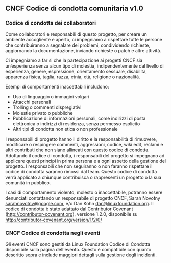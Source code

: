 CNCF Codice di condotta comunitaria v1.0
----------------------------------------

### Codice di condotta dei collaboratori 

Come collaboratori e responsabili di questo progetto, per creare un ambiente accogliente e aperto, ci impegniamo a rispettare tutte le persone che contribuiranno a segnalare dei problemi, condividendo richieste, aggiornando la documentazione, inviando richieste o patch e altre attività.

Ci impegniamo a far si che la partecipazione ai progetti CNCF sia un’esperienza senza alcun tipo di molestia, indipendentemente dal livello di esperienza, genere, espressione, orientamento sessuale, disabilità, apparenza fisica, taglia, razza, etnia, età, religione o nazionalità.

Esempi di comportamenti inaccettabili includono:

-	Uso di linguaggio o immagini volgari
-	Attacchi personali
-	Trolling o commenti dispregiativi
-	Molestie privato o pubbliche
-	Pubblicazione di informazioni personali, come indirizzi di posta elettronica o indirizzi di residenza, senza permesso esplicito
-	Altri tipi di condotta non etica o non professionale

I responsabili di progetto hanno il diritto e la responsabilità di rimuovere, modificare o respingere commenti, aggressioni, codice, wiki edit, reclami e altri contributi che non siano allineati con questo codice di condotta. Adottando il codice di condotta, i responsabili del progetto si impegnano ad applicare questi principi in prima persona e a ogni aspetto della gestione del progetto. I responsabili che non seguiranno o non faranno rispettare il codice di condotta saranno rimossi dal team. Questo codice di condotta verrà applicato a chiunque contribuisca o rappresenti un progetto o la sua comunità in pubblico.

I casi di comportamento violento, molesto o inaccettabile, potranno essere denunciati contattando un responsabile di progetto CNCF, Sarah Novotny sarahnovotny@google.com, e/o Dan Kohn dan@linuxfoundation.org. Il codice di condotta è stato adattato dal Contributor Covenant (http://contributor-covenant.org), versione 1.2.0, disponibile su http://contributor-covenant.org/version/1/2/0/

### CNCF Codice di condotta negli eventi

Gli eventi CNCF sono gestiti da Linux Foundation Codice di Condotta disponibile sulla pagina dell'evento. Questo è compatibile con quanto descritto sopra e include maggiori dettagli sulla gestione degli incidenti.
